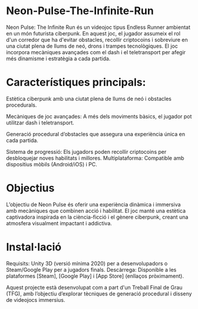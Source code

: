 # Neon-Pulse-The-Infinite-Run


Neon Pulse: The Infinite Run és un videojoc tipus Endless Runner ambientat en un món futurista ciberpunk. En aquest joc, el jugador assumeix el rol d'un corredor que ha d'evitar obstacles, recollir criptocoins i sobreviure en una ciutat plena de llums de neó, drons i trampes tecnològiques. El joc incorpora mecàniques avançades com el dash i el teletransport per afegir més dinamisme i estratègia a cada partida.


# Característiques principals:

Estètica ciberpunk amb una ciutat plena de llums de neó i obstacles procedurals.

Mecàniques de joc avançades: A més dels moviments bàsics, el jugador pot utilitzar dash i teletransport.

Generació procedural d’obstacles que assegura una experiència única en cada partida.

Sistema de progressió: Els jugadors poden recollir criptocoins per desbloquejar noves habilitats i millores.
Multiplataforma: Compatible amb dispositius mòbils (Android/iOS) i PC.


# Objectius

L’objectiu de Neon Pulse és oferir una experiència dinàmica i immersiva amb mecàniques que combinen acció i habilitat. El joc manté una estètica captivadora inspirada en la ciència-ficció i el gènere ciberpunk, creant una atmosfera visualment impactant i addictiva.


# Instal·lació

Requisits: Unity 3D (versió mínima 2020) per a desenvolupadors o Steam/Google Play per a jugadors finals.
Descàrrega: Disponible a les plataformes [Steam], [Google Play] i [App Store] (enllaços pròximament).



Aquest projecte està desenvolupat com a part d'un Treball Final de Grau (TFG), amb l’objectiu d’explorar tècniques de generació procedural i disseny de videojocs immersius.
